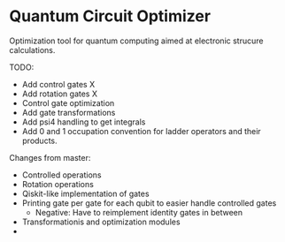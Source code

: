 # Quantum Circuit Optimizer

Optimization tool for quantum computing aimed at electronic strucure calculations.

TODO:
  - Add control gates X
  - Add rotation gates X 
  - Control gate optimization
  - Add gate transformations
  - Add psi4 handling to get integrals
  - Add 0 and 1 occupation convention for ladder operators and their products.


Changes from master:
  - Controlled operations
  - Rotation operations
  - Qiskit-like implementation of gates
  - Printing gate per gate for each qubit to easier handle controlled gates
    - Negative: Have to reimplement identity gates in between
  - Transformationis and optimization modules
  - 

